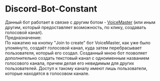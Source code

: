 # Discord-Bot-Constant
 
Данный бот работает в связке с другим ботом - <a href="https://voicemaster.xyz/">VoiceMaster</a> (или иным другим, который предоставляет возможность, по клику, создавать голосовой канал).<br>
Предназначение:<br>
По нажатию на кнопку "Join to create" бот VoiceMaster, как уже было упомянуто, создаёт голосовой канал, куда затем перебрасывает пользователя, который его создал. Созданный мною бот позволяет дополнительно создать текстовый канал с одноименным названием голосового канала, причем делая его невидимым для других пользователей. Доступ к такому каналу имеют лишь пользователи, которые находятся в голосовом канале.
